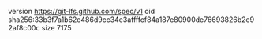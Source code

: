 version https://git-lfs.github.com/spec/v1
oid sha256:33b3f7a1b62e486d9cc34e3affffcf84a187e80900de76693826b2e92af8c00c
size 7175
